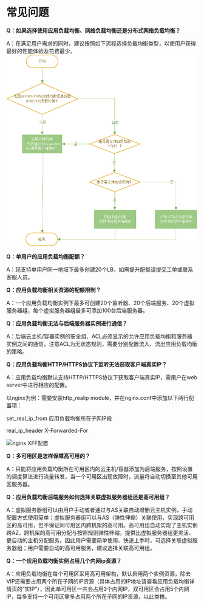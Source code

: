 # 常见问题

**Q：如果选择使用应用负载均衡、网络负载均衡还是分布式网络负载均衡？**

A：在满足用户需求的同时，建议按照如下流程选择负载均衡类型，以使用户获得最好的性能体验及花费最少。
![LB类型选择](../../../../image/Networking/ALB/ALB-faq.png)

**Q：单用户的应用负载均衡配额？**

A：现支持单用户同一地域下最多创建20个LB，如需提升配额请提交工单或联系客服人员。


**Q：应用负载均衡相关资源的配额限制？**

A：一个应用负载均衡实例下最多可创建20个监听器、20个后端服务、20个虚拟服务器组，每个虚拟服务器组最多可添加100台后端服务器。


**Q：应用负载均衡无法与后端服务器实例进行通信？**

A：后端云主机/容器实例的安全组、ACL必须显示的允许应用负载均衡和服务器实例之间的通信，注意ACL为无状态规则，需要分别配置流入、流出应用负载均衡的策略。

**Q：应用负载均衡HTTP/HTTPS协议下监听无法获取客户端真实IP？**

A：应用负载均衡默认支持HTTP/HTTPS协议下获取客户端真实IP，需用户在web server中进行相应的配置。

以nginx为例：需要安装http_realip module，并在nginx.conf中添加以下两行配置项：

set_real_ip_from 应用负载均衡所在子网IP段

real_ip_header X-Forwarded-For

![nginx XFF配置](https://github.com/jdcloudcom/cn/blob/master/image/Networking/ALB/ALB-010.png)

**Q：多可用区是怎样保障高可用的？**

A：只能将应用负载均衡所在可用区内的云主机/容器添加为后端服务，按照设置的调度算法进行流量转发，当一个可用区出现故障时，流量将自动切换至其他可用区服务器。


**Q：应用负载均衡后端服务如何选择关联虚拟服务器组还是高可用组？**

A：虚拟服务器组可以由用户手动或者通过与AS关联自动增删云主机实例，手动配置方式使用简单；虚拟服务器组可以与AS（弹性伸缩）关联使用，实现跨可用区的高可用，但不保证同可用区内跨机架的高可用。高可用组自动实现了主机实例跨AZ、跨机架的高可用分配与按照规则弹性伸缩，提供比虚拟服务器组更灵活、更自动的主机分配服务。因此用户需要简单使用、快速上手时，可选择关联虚拟服务器组；用户需要自动的高可用服务，建议选择关联高可用组。


**Q：一个应用负载均衡实例占用几个内网ip资源？**

A：应用负载均衡在每个可用区采用高可用架构，默认启用两个实例资源，除去VIP还需要占用两个所在子网的IP资源（具体占用的IP地址请查看应用负载均衡详情页的“实IP”），因此单可用区一共会占用3个内网IP，双可用区会占用5个内网IP，每多支持一个可用区需多占用两个所在子网的IP资源，以此类推。
